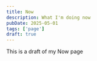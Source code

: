```yaml
---
title: Now
description: What I'm doing now
pubDate: 2025-05-01
tags: ['page']
draft: true
---
```


This is a draft of my Now page